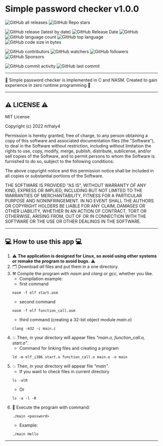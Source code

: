 # Simple password checker v1.0.0

![GitHub all releases](https://img.shields.io/github/downloads/git-user-cpp/simple_password_checker/total?color=00FF00&logo=github&logoColor=00FF00&style=plastic)
![GitHub Repo stars](https://img.shields.io/github/stars/git-user-cpp/simple_password_checker?color=FFFF00&logo=github&logoColor=FFFF00&style=plastic)

![GitHub release (latest by date)](https://img.shields.io/github/v/release/git-user-cpp/simple_password_checker?color=ff0000&logo=github&logoColor=ff0000&style=plastic)
![GitHub Release Date](https://img.shields.io/github/release-date/git-user-cpp/simple_password_checker?color=ff4500&logo=github&logoColor=ff4500&style=plastic)
![GitHub](https://img.shields.io/github/license/git-user-cpp/simple_password_checker?color=FFD700&logo=github&logoColor=FFD700&style=plastic)
![GitHub language count](https://img.shields.io/github/languages/count/git-user-cpp/simple_password_checker?color=7FFFD4&logo=github&logoColor=7FFFD4&style=plastic)
![GitHub top language](https://img.shields.io/github/languages/top/git-user-cpp/simple_password_checker?color=red&logo=github&logoColor=red&style=plastic)
![GitHub code size in bytes](https://img.shields.io/github/languages/code-size/git-user-cpp/simple_password_checker?color=00BFFF&logo=github&logoColor=00BFFF&style=plastic)

![GitHub contributors](https://img.shields.io/github/contributors-anon/git-user-cpp/simple_password_checker?color=ff0000&logo=github&logoColor=ff0000&style=plastic)
![GitHub watchers](https://img.shields.io/github/watchers/git-user-cpp/simple_password_checker?color=DC143C&logo=github&logoColor=DC143C&style=plastic)
![GitHub followers](https://img.shields.io/github/followers/git-user-cpp?color=7FFF00&logo=github&logoColor=7FFF00&style=plastic)
![GitHub Sponsors](https://img.shields.io/github/sponsors/git-user-cpp?color=00FFFF&logo=github&logoColor=00FFFF&style=plastic)

![GitHub commit activity](https://img.shields.io/github/commit-activity/y/git-user-cpp/simple_password_checker?color=98FB98&logo=github&logoColor=98FB98&style=plastic)
![GitHub last commit](https://img.shields.io/github/last-commit/git-user-cpp/simple_password_checker?color=98FB98&logo=github&logoColor=98FB98&style=plastic)

---

:key: Simple password checker is implemented in C and NASM. Created to gain experience in zero runtime programming :key:

---

## ⚠️ LICENSE ⚠️
MIT License

Copyright (c) 2022 m!haly4

Permission is hereby granted, free of charge, to any person obtaining a copy
of this software and associated documentation files (the "Software"), to deal
in the Software without restriction, including without limitation the rights
to use, copy, modify, merge, publish, distribute, sublicense, and/or sell
copies of the Software, and to permit persons to whom the Software is
furnished to do so, subject to the following conditions:

The above copyright notice and this permission notice shall be included in all
copies or substantial portions of the Software.

THE SOFTWARE IS PROVIDED "AS IS", WITHOUT WARRANTY OF ANY KIND, EXPRESS OR
IMPLIED, INCLUDING BUT NOT LIMITED TO THE WARRANTIES OF MERCHANTABILITY,
FITNESS FOR A PARTICULAR PURPOSE AND NONINFRINGEMENT. IN NO EVENT SHALL THE
AUTHORS OR COPYRIGHT HOLDERS BE LIABLE FOR ANY CLAIM, DAMAGES OR OTHER
LIABILITY, WHETHER IN AN ACTION OF CONTRACT, TORT OR OTHERWISE, ARISING FROM,
OUT OF OR IN CONNECTION WITH THE SOFTWARE OR THE USE OR OTHER DEALINGS IN THE
SOFTWARE.

---

## 💻 How to use this app 💻

1) ⚠️ **The application is designed for Linux, so avoid using other systems or remake the program to avoid bugs.** ⚠️
2) 🗂️ Download *all* files and put them in a one directory.
3) ⚒️ Compile the program with *nasm* and *clang* or *gcc*, whether you like.
    - Сompilation example:
    - first command
    ```
    nasm -f elf start.asm
    
    ```
    - second command
    ```
    nasm -f elf function_call.asm
    ```
    - third command (creating a 32-bit object module *main.o*)
    ```
    clang -m32 -c main.c
    ```
4) 💥 Then, in your directory will appear files *"main.o, function_call.o, start.o"*.
    - Command for linking files and creating a program
    ```
    ld -m elf_i386 start.o function_call.o main.o -o main
    ```
5) 💥 Then, in your directory will appear file *"main"*.
    - If you want to check files in current directory
    ```
    ls -alR
    ```
    - Or
    ```
    ls -a -l -R
    ```
6) 🌠 Execute the program with command:
    ```
    ./main <password>
    ```
    - Example:
    ```
    ./main Hello
    ```

---
